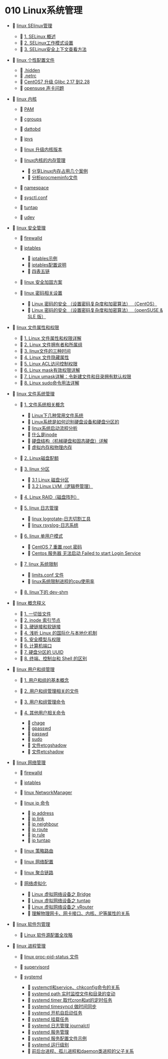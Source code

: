 # 010 Linux系统管理

* 📑 [linux SElinux管理](siyuan://blocks/20231113140707-xu4su86)

  * 📄 [1. SELinux 概述](siyuan://blocks/20240302134531-9cykhhh)
  * 📄 [2. SELinux工作模式设置](siyuan://blocks/20240302135336-lj5dlkv)
  * 📄 [3. SELinux安全上下文查看方法](siyuan://blocks/20240302135548-2rr5c2m)
* 📑 [linux 个性配置文件](siyuan://blocks/20240205174137-r9uzzee)

  * 📄 [.hidden](siyuan://blocks/20240403220911-b816dvh)
  * 📄 [.netrc](siyuan://blocks/20240211112927-ac7t3tg)
  * 📄 [CentOS7 升级 Glibc 2.17 到2.28](siyuan://blocks/20241106213608-j8uqd2b)
  * 📄 [opensuse 声卡问题](siyuan://blocks/20240906180735-j730zdc)
* 📑 [linux 内核](siyuan://blocks/20240414212610-nij0ni7)

  * 📄 [PAM](siyuan://blocks/20231110105237-vmjw86n)
  * 📄 [cgroups](siyuan://blocks/20240414212933-txv8edc)
  * 📄 [dattobd](siyuan://blocks/20231110105237-toah5db)
  * 📄 [ipvs](siyuan://blocks/20240507154926-r4py9bt)
  * 📄 [linux 升级内核版本](siyuan://blocks/20241025140945-sryyelm)
  * 📑 [linux内核的内存管理](siyuan://blocks/20240830115602-lmg0p34)

    * 📄 [分享Linux内存占用几个案例](siyuan://blocks/20240830113526-zc2mpwm)
    * 📄 [分析procmeminfo文件](siyuan://blocks/20240830114845-pz98924)
  * 📄 [namespace](siyuan://blocks/20240414213106-fspib9h)
  * 📄 [sysctl.conf](siyuan://blocks/20231110105237-0j1zwg6)
  * 📄 [tuntap](siyuan://blocks/20240418114400-4dvd0xp)
  * 📄 [udev](siyuan://blocks/20240205174149-6m3swxy)
* 📑 [linux 安全管理](siyuan://blocks/20240415100847-65xicz6)

  * 📄 [firewalld](siyuan://blocks/20231110105237-htsujad)
  * 📑 [iptables](siyuan://blocks/20231110105237-f3d4oum)

    * 📄 [iptables示例](siyuan://blocks/20240314194239-attjy4f)
    * 📄 [iptables配置说明](siyuan://blocks/20240426100632-7ewts48)
    * 📄 [四表五链](siyuan://blocks/20240426095345-fzsr45n)
  * 📄 [linux 安全加固方案](siyuan://blocks/20240520173400-wiqrunn)
  * 📑 [linux 密码相关设置](siyuan://blocks/20241217161050-va0jqgl)

    * 📄 [Linux 密码的安全 （设置密码复杂度和加密算法） （CentOS）](siyuan://blocks/20231124222426-bug01uu)
    * 📄 [Linux 密码的安全 （设置密码复杂度和加密算法） （openSUSE &amp; SLE 版）](siyuan://blocks/20231124222313-c4vclkc)
* 📑 [linux 文件属性和权限](siyuan://blocks/20231110105237-z29l1ho)

  * 📄 [1. Linux 文件属性和权限详解](siyuan://blocks/20231110105237-6vj74h0)
  * 📄 [2. Linux 文件拥有者和所属组](siyuan://blocks/20231110105237-4ptjmen)
  * 📄 [3. linux文件的三种时间](siyuan://blocks/20240426113738-6brncn4)
  * 📄 [4. Linux 文件隐藏属性](siyuan://blocks/20231110105237-27tsh3j)
  * 📄 [5. Linux ACL访问控制权限](siyuan://blocks/20231110105237-3oquv3c)
  * 📄 [6. Linux mask有效权限详解](siyuan://blocks/20231110105237-cz79885)
  * 📄 [7. Linux umask详解：令新建文件和目录拥有默认权限](siyuan://blocks/20231110105237-dvi304y)
  * 📄 [8. Linux sudo命令用法详解](siyuan://blocks/20231110105237-p8m7zix)
* 📑 [linux 文件系统管理](siyuan://blocks/20231110105237-mekft9v)

  * 📑 [1. 文件系统相关概念](siyuan://blocks/20240424162414-abfssby)

    * 📄 [Linux下几种常用文件系统](siyuan://blocks/20231110105237-keh9ag0)
    * 📄 [Linux系统是如何识别硬盘设备和硬盘分区的](siyuan://blocks/20231110105237-9r96x4b)
    * 📄 [linux系统启动流程分析](siyuan://blocks/20240312200721-8dlhfph)
    * 📄 [什么是inode](siyuan://blocks/20240731111419-ydpvf1o)
    * 📄 [硬盘结构（机械硬盘和固态硬盘）详解](siyuan://blocks/20231110105237-h46cl9m)
    * 📄 [虚拟内存和物理内存](siyuan://blocks/20231110105237-db80cv9)
  * 📄 [2. Linux磁盘配额](siyuan://blocks/20231110105237-tdeo05n)
  * 📑 [3. linux 分区](siyuan://blocks/20240919111921-0t1dhqv)

    * 📄 [3.1 Linux 磁盘分区](siyuan://blocks/20240919112013-u467qa0)
    * 📄 [3.2 Linux LVM（逻辑卷管理）](siyuan://blocks/20231110105237-qai17ft)
  * 📄 [4. Linux RAID（磁盘阵列）](siyuan://blocks/20231110105237-0onhyrr)
  * 📑 [5. linux 日志管理](siyuan://blocks/20231110105237-l95y0r6)

    * 📄 [linux logrotate-日志切割工具](siyuan://blocks/20231110105237-z4jw6h5)
    * 📄 [linux rsyslog-日志系统](siyuan://blocks/20231110105237-jcomrbm)
  * 📑 [6. linux 单用户模式](siyuan://blocks/20240308135222-dmx54af)

    * 📄 [CentOS 7 重置 root 密码](siyuan://blocks/20240415163403-xaqe3qu)
    * 📄 [Centos 服务器 无法启动 Failed to start Login Service ](siyuan://blocks/20240902141257-3hdrc32)
  * 📑 [7. linux 系统限制](siyuan://blocks/20240724134120-sd2g7lu)

    * 📄 [limits.conf 文件](siyuan://blocks/20240724134937-uizbfld)
    * 📄 [linux系统限制进程的cpu使用率](siyuan://blocks/20240724134713-etdkgek)
  * 📄 [8. linux下的 dev-shm](siyuan://blocks/20241030200023-z4ze64y)
* 📑 [linux 概念释义](siyuan://blocks/20240403215529-w933ywi)

  * 📄 [1. 一切皆文件](siyuan://blocks/20240403215644-0halvvy)
  * 📄 [2. inode 索引节点](siyuan://blocks/20240403215659-njenehp)
  * 📄 [3. 硬链接和软链接](siyuan://blocks/20240403215740-kddenc3)
  * 📄 [4. 浅析 Linux 的国际化与本地化机制](siyuan://blocks/20240403215818-83qhhse)
  * 📄 [5. 安全模型与权限](siyuan://blocks/20240403215936-ta4ssfo)
  * 📄 [6. 计算机端口](siyuan://blocks/20240403220010-xdkagh6)
  * 📄 [7. 硬盘分区的 UUID](siyuan://blocks/20240403220159-2mts8ei)
  * 📄 [8. 终端、控制台和 Shell 的区别](siyuan://blocks/20240403220248-jow5p5l)
* 📑 [linux 用户和组管理](siyuan://blocks/20231110105237-2jz9weo)

  * 📄 [1. 用户和组的基本概念](siyuan://blocks/20240424160034-0ds0vww)
  * 📄 [2. 用户和组管理相关的文件](siyuan://blocks/20240424160351-fi97cnx)
  * 📄 [3. 用户和组管理命令](siyuan://blocks/20240424160730-v9nq6fl)
  * 📑 [4. 其他用户相关命令](siyuan://blocks/20231110105237-rci0qia)

    * 📄 [chage](siyuan://blocks/20241217160901-o6mh8ec)
    * 📄 [gpasswd](siyuan://blocks/20241217160840-qdih54s)
    * 📄 [passwd](siyuan://blocks/20241217160648-6gwjdem)
    * 📄 [sudo](siyuan://blocks/20241217160552-r8lp42i)
    * 📄 [文件etcgshadow](siyuan://blocks/20241217161010-5goroor)
    * 📄 [文件etcshadow](siyuan://blocks/20241217160944-dn83ir2)
* 📑 [linux 网络管理](siyuan://blocks/20231110105237-q0mg0iy)

  * 📄 [firewalld](siyuan://blocks/20240809170947-m97709h)
  * 📄 [iptables](siyuan://blocks/20240809171002-ylasxhm)
  * 📄 [linux NetworkManager](siyuan://blocks/20231110105237-qn3idd2)
  * 📑 [linux ip 命令](siyuan://blocks/20231110105237-dx5qn08)

    * 📄 [ip address](siyuan://blocks/20240404124326-senc0gv)
    * 📄 [ip link](siyuan://blocks/20240404124222-5y0etrc)
    * 📄 [ip neighbour](siyuan://blocks/20240404124355-musm3jd)
    * 📄 [ip route](siyuan://blocks/20240404124331-9p2j7il)
    * 📄 [ip rule](siyuan://blocks/20240404124335-xm1553g)
    * 📄 [ip tuntap](siyuan://blocks/20240404124340-tjq80vb)
  * 📄 [linux 策略路由](siyuan://blocks/20231110105237-vk5bdpj)
  * 📄 [linux 网络配置](siyuan://blocks/20231110105237-b3v59f7)
  * 📄 [linux 聚合链路](siyuan://blocks/20231110105237-qnhnqtl)
  * 📑 [网络虚拟化](siyuan://blocks/20240404111729-s75d3ip)

    * 📄 [Linux 虚拟网络设备之 Bridge](siyuan://blocks/20231110105237-op3dz8u)
    * 📄 [Linux 虚拟网络设备之 tuntap](siyuan://blocks/20240404111351-87slx8i)
    * 📄 [Linux 虚拟网络设备之 vRouter](siyuan://blocks/20231110105237-k39nhil)
    * 📄 [理解物理网卡、网卡接口、内核、IP等属性的关系](siyuan://blocks/20240404111533-1wcj9mu)
* 📑 [linux 软件包管理](siyuan://blocks/20231110105237-u1beis8)

  * 📄 [Linux 软件源配置全攻略](siyuan://blocks/20241211154436-os6b48h)
* 📑 [linux 进程管理](siyuan://blocks/20231110105237-jjrt2xm)

  * 📄 [linux proc-pid-status 文件](siyuan://blocks/20231110105237-xkps35d)
  * 📄 [supervisord](siyuan://blocks/20231110105237-f29gce8)
  * 📑 [systemd](siyuan://blocks/20240423111840-rbgqjc1)

    * 📄 [systemctl和service、chkconfig命令的关系](siyuan://blocks/20231110105237-rzhqmgg)
    * 📄 [systemd path 实时监控文件和目录的变动](siyuan://blocks/20240424175548-grq9r5v)
    * 📄 [systemd timer 取代cron和at的定时任务](siyuan://blocks/20240424181008-s6g2sr7)
    * 📄 [systemd timesyncd 做时间同步](siyuan://blocks/20240424181617-nwnjkd7)
    * 📄 [systemd 开机自启动任务](siyuan://blocks/20240424174529-oagnrjj)
    * 📄 [systemd 挂载任务](siyuan://blocks/20240424180039-sizyaj6)
    * 📄 [systemd 日志管理 journalctl](siyuan://blocks/20240424204436-5usm17t)
    * 📄 [systemd 服务管理](siyuan://blocks/20240424172244-jhfhzbk)
    * 📄 [systemd 服务配置文件示例](siyuan://blocks/20240424173746-aczkl2b)
    * 📄 [systemd 运行级别](siyuan://blocks/20240424175045-s1lcniu)
    * 📄 [前后台进程、孤儿进程和daemon类进程的父子关系](siyuan://blocks/20240424165936-k0gazgk)

　　‍

